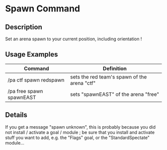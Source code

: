 # Spawn Command

## Description

Set an arena spawn to your current position, including orientation !

## Usage Examples

Command |  Definition
------------- | -------------
/pa ctf spawn redspawn   | sets the red team's spawn of the arena "ctf"
/pa free spawn spawnEAST | sets "spawnEAST" of the arena "free"

## Details

If you get a message "spawn unknown", this is probably because you did not install / activate a goal / module ; be sure that you install and activate stuff you want to add, 
e.g. the "Flags" goal, or the "StandardSpectate" module...